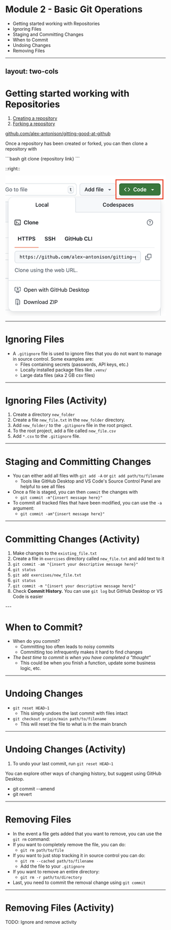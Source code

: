 # **Module 2 - Basic Git Operations**

* Getting started working with Repositories
* Ignoring Files
* Staging and Committing Changes
* When to Commit
* Undoing Changes
* Removing Files

---
layout: two-cols
---

# **Getting started working with Repositories**
<div class="text-2xl">

1. [Creating a repository](https://docs.github.com/en/repositories/creating-and-managing-repositories/quickstart-for-repositories)
2. [Forking a repository](https://docs.github.com/en/pull-requests/collaborating-with-pull-requests/working-with-forks/fork-a-repo#forking-a-repository)

[github.com/alex-antonison/gitting-good-at-github](https://github.com/alex-antonison/gitting-good-at-github)

Once a repository has been created or forked, you can then clone a repository with
</div>
```bash
git clone {repository link}
```

::right::

<img src="./images/get-repository-link.png" />

---

# **Ignoring Files**

* A `.gitignore` file is used to ignore files that you do not want to manage in source control. Some examples are:
  * Files containing secrets (passwords, API keys, etc.)
  * Locally installed package files like `.venv/`
  * Large data files (aka 2 GB csv files)

---

# **Ignoring Files (Activity)**

1. Create a directory `new_folder`
2. Create a file `new_file.txt` in the `new_folder` directory.
3. Add `new_folder/` to the `.gitignore` file in the root project.
4. To the root project, add a file called `new_file.csv`
5. Add `*.csv` to the `.gitignore` file.

---

# **Staging and Committing Changes**
<div class="text-2xl">

* You can either add all files with `git add -A` or `git add path/to/filename`
  * Tools like GitHub Desktop and VS Code's Source Control Panel are helpful to see all files
* Once a file is staged, you can then `commit` the changes with
  * `git commit -m"{insert message here}"`
* To commit all tracked files that have been modified, you can use the `-a` argument:
  * `git commit -am"{insert message here}"`
</div>

---

# **Committing Changes (Activity)**
<div class="text-2xl">

1. Make changes to the `existing_file.txt`
2. Create a file in `exercises` directory called `new_file.txt` and add text to it
3. `git commit -am "{insert your descriptive message here}"`
4. `git status`
5. `git add exercises/new_file.txt`
6. `git status`
7. `git commit -m "{insert your descriptive message here}"`
8. Check **Commit History.** You can use `git log` but GitHub Desktop or VS Code is easier
</div>
---

# **When to Commit?**

* When do you commit?
  * Committing too often leads to noisy commits
  * Committing too infrequently makes it hard to find changes
* _The best time to commit is when you have completed a "thought"_
  * This could be when you finish a function, update some business logic, etc.

---

# **Undoing Changes**
<div class="text-2xl">

* `git reset HEAD~1`
  * This simply undoes the last commit with files intact
* `git checkout origin/main path/to/filename`
  * This will reset the file to what is in the main branch
</div>

---

# **Undoing Changes (Activity)**

1. To undo your last commit, run `git reset HEAD~1`

<div class="text-3xl">
You can explore other ways of changing history, but suggest using GitHub Desktop.

* git commit --amend
* git revert
</div>

---

# **Removing Files**
<div class="text-2xl">

* In the event a file gets added that you want to remove, you can use the\
`git rm` command:
* If you want to completely remove the file, you can do:
  * `git rm path/to/file`
* If you want to just stop tracking it in source control you can do:
  * `git rm --cached path/to/filename`
  * Add the file to your `.gitignore`
* If you want to remove an entire directory:
  * `git rm -r path/to/directory`
* Last, you need to commit the removal change using `git commit`
</div>

---

# **Removing Files (Activity)**

TODO: Ignore and remove activity
